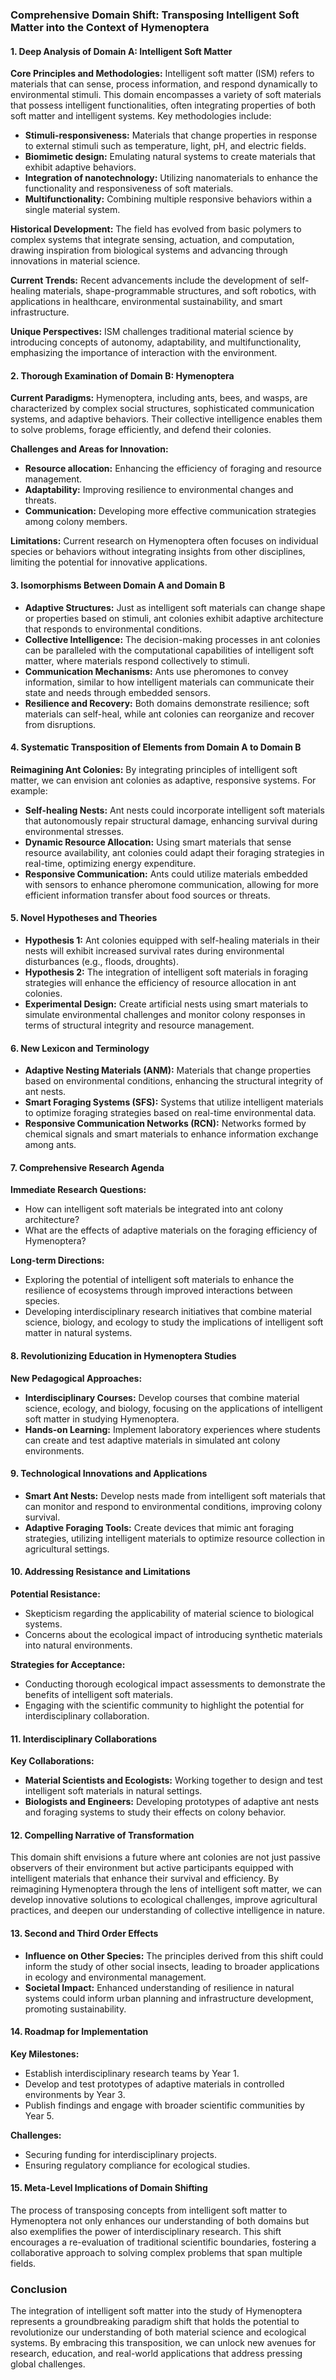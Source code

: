 ### Comprehensive Domain Shift: Transposing Intelligent Soft Matter into the Context of Hymenoptera

#### 1. Deep Analysis of Domain A: Intelligent Soft Matter

**Core Principles and Methodologies:**
Intelligent soft matter (ISM) refers to materials that can sense, process information, and respond dynamically to environmental stimuli. This domain encompasses a variety of soft materials that possess intelligent functionalities, often integrating properties of both soft matter and intelligent systems. Key methodologies include:

- **Stimuli-responsiveness:** Materials that change properties in response to external stimuli such as temperature, light, pH, and electric fields.
- **Biomimetic design:** Emulating natural systems to create materials that exhibit adaptive behaviors.
- **Integration of nanotechnology:** Utilizing nanomaterials to enhance the functionality and responsiveness of soft materials.
- **Multifunctionality:** Combining multiple responsive behaviors within a single material system.

**Historical Development:**
The field has evolved from basic polymers to complex systems that integrate sensing, actuation, and computation, drawing inspiration from biological systems and advancing through innovations in material science.

**Current Trends:**
Recent advancements include the development of self-healing materials, shape-programmable structures, and soft robotics, with applications in healthcare, environmental sustainability, and smart infrastructure.

**Unique Perspectives:**
ISM challenges traditional material science by introducing concepts of autonomy, adaptability, and multifunctionality, emphasizing the importance of interaction with the environment.

#### 2. Thorough Examination of Domain B: Hymenoptera

**Current Paradigms:**
Hymenoptera, including ants, bees, and wasps, are characterized by complex social structures, sophisticated communication systems, and adaptive behaviors. Their collective intelligence enables them to solve problems, forage efficiently, and defend their colonies.

**Challenges and Areas for Innovation:**
- **Resource allocation:** Enhancing the efficiency of foraging and resource management.
- **Adaptability:** Improving resilience to environmental changes and threats.
- **Communication:** Developing more effective communication strategies among colony members.

**Limitations:**
Current research on Hymenoptera often focuses on individual species or behaviors without integrating insights from other disciplines, limiting the potential for innovative applications.

#### 3. Isomorphisms Between Domain A and Domain B

- **Adaptive Structures:** Just as intelligent soft materials can change shape or properties based on stimuli, ant colonies exhibit adaptive architecture that responds to environmental conditions.
- **Collective Intelligence:** The decision-making processes in ant colonies can be paralleled with the computational capabilities of intelligent soft matter, where materials respond collectively to stimuli.
- **Communication Mechanisms:** Ants use pheromones to convey information, similar to how intelligent materials can communicate their state and needs through embedded sensors.
- **Resilience and Recovery:** Both domains demonstrate resilience; soft materials can self-heal, while ant colonies can reorganize and recover from disruptions.

#### 4. Systematic Transposition of Elements from Domain A to Domain B

**Reimagining Ant Colonies:**
By integrating principles of intelligent soft matter, we can envision ant colonies as adaptive, responsive systems. For example:

- **Self-healing Nests:** Ant nests could incorporate intelligent soft materials that autonomously repair structural damage, enhancing survival during environmental stresses.
- **Dynamic Resource Allocation:** Using smart materials that sense resource availability, ant colonies could adapt their foraging strategies in real-time, optimizing energy expenditure.
- **Responsive Communication:** Ants could utilize materials embedded with sensors to enhance pheromone communication, allowing for more efficient information transfer about food sources or threats.

#### 5. Novel Hypotheses and Theories

- **Hypothesis 1:** Ant colonies equipped with self-healing materials in their nests will exhibit increased survival rates during environmental disturbances (e.g., floods, droughts).
- **Hypothesis 2:** The integration of intelligent soft materials in foraging strategies will enhance the efficiency of resource allocation in ant colonies.
- **Experimental Design:** Create artificial nests using smart materials to simulate environmental challenges and monitor colony responses in terms of structural integrity and resource management.

#### 6. New Lexicon and Terminology

- **Adaptive Nesting Materials (ANM):** Materials that change properties based on environmental conditions, enhancing the structural integrity of ant nests.
- **Smart Foraging Systems (SFS):** Systems that utilize intelligent materials to optimize foraging strategies based on real-time environmental data.
- **Responsive Communication Networks (RCN):** Networks formed by chemical signals and smart materials to enhance information exchange among ants.

#### 7. Comprehensive Research Agenda

**Immediate Research Questions:**
- How can intelligent soft materials be integrated into ant colony architecture?
- What are the effects of adaptive materials on the foraging efficiency of Hymenoptera?

**Long-term Directions:**
- Exploring the potential of intelligent soft materials to enhance the resilience of ecosystems through improved interactions between species.
- Developing interdisciplinary research initiatives that combine material science, biology, and ecology to study the implications of intelligent soft matter in natural systems.

#### 8. Revolutionizing Education in Hymenoptera Studies

**New Pedagogical Approaches:**
- **Interdisciplinary Courses:** Develop courses that combine material science, ecology, and biology, focusing on the applications of intelligent soft matter in studying Hymenoptera.
- **Hands-on Learning:** Implement laboratory experiences where students can create and test adaptive materials in simulated ant colony environments.

#### 9. Technological Innovations and Applications

- **Smart Ant Nests:** Develop nests made from intelligent soft materials that can monitor and respond to environmental conditions, improving colony survival.
- **Adaptive Foraging Tools:** Create devices that mimic ant foraging strategies, utilizing intelligent materials to optimize resource collection in agricultural settings.

#### 10. Addressing Resistance and Limitations

**Potential Resistance:**
- Skepticism regarding the applicability of material science to biological systems.
- Concerns about the ecological impact of introducing synthetic materials into natural environments.

**Strategies for Acceptance:**
- Conducting thorough ecological impact assessments to demonstrate the benefits of intelligent soft materials.
- Engaging with the scientific community to highlight the potential for interdisciplinary collaboration.

#### 11. Interdisciplinary Collaborations

**Key Collaborations:**
- **Material Scientists and Ecologists:** Working together to design and test intelligent soft materials in natural settings.
- **Biologists and Engineers:** Developing prototypes of adaptive ant nests and foraging systems to study their effects on colony behavior.

#### 12. Compelling Narrative of Transformation

This domain shift envisions a future where ant colonies are not just passive observers of their environment but active participants equipped with intelligent materials that enhance their survival and efficiency. By reimagining Hymenoptera through the lens of intelligent soft matter, we can develop innovative solutions to ecological challenges, improve agricultural practices, and deepen our understanding of collective intelligence in nature.

#### 13. Second and Third Order Effects

- **Influence on Other Species:** The principles derived from this shift could inform the study of other social insects, leading to broader applications in ecology and environmental management.
- **Societal Impact:** Enhanced understanding of resilience in natural systems could inform urban planning and infrastructure development, promoting sustainability.

#### 14. Roadmap for Implementation

**Key Milestones:**
- Establish interdisciplinary research teams by Year 1.
- Develop and test prototypes of adaptive materials in controlled environments by Year 3.
- Publish findings and engage with broader scientific communities by Year 5.

**Challenges:**
- Securing funding for interdisciplinary projects.
- Ensuring regulatory compliance for ecological studies.

#### 15. Meta-Level Implications of Domain Shifting

The process of transposing concepts from intelligent soft matter to Hymenoptera not only enhances our understanding of both domains but also exemplifies the power of interdisciplinary research. This shift encourages a re-evaluation of traditional scientific boundaries, fostering a collaborative approach to solving complex problems that span multiple fields.

### Conclusion

The integration of intelligent soft matter into the study of Hymenoptera represents a groundbreaking paradigm shift that holds the potential to revolutionize our understanding of both material science and ecological systems. By embracing this transposition, we can unlock new avenues for research, education, and real-world applications that address pressing global challenges.